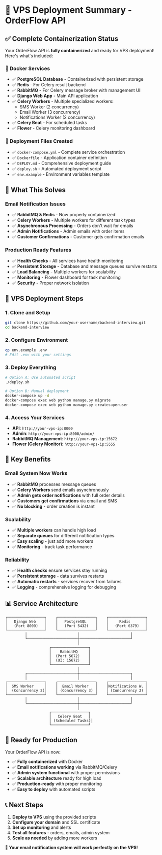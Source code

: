 # 🚀 VPS Deployment Summary - OrderFlow API

## ✅ **Complete Containerization Status**

Your OrderFlow API is **fully containerized** and ready for VPS deployment! Here's what's included:

### 🐳 **Docker Services**
- ✅ **PostgreSQL Database** - Containerized with persistent storage
- ✅ **Redis** - For Celery result backend
- ✅ **RabbitMQ** - For Celery message broker with management UI
- ✅ **Django Web App** - Main API application
- ✅ **Celery Workers** - Multiple specialized workers:
  - SMS Worker (2 concurrency)
  - Email Worker (3 concurrency) 
  - Notifications Worker (2 concurrency)
- ✅ **Celery Beat** - For scheduled tasks
- ✅ **Flower** - Celery monitoring dashboard

### 📁 **Deployment Files Created**
- ✅ `docker-compose.yml` - Complete service orchestration
- ✅ `Dockerfile` - Application container definition
- ✅ `DEPLOY.md` - Comprehensive deployment guide
- ✅ `deploy.sh` - Automated deployment script
- ✅ `env.example` - Environment variables template

## 🎯 **What This Solves**

### **Email Notification Issues**
- ✅ **RabbitMQ & Redis** - Now properly containerized
- ✅ **Celery Workers** - Multiple workers for different task types
- ✅ **Asynchronous Processing** - Orders don't wait for emails
- ✅ **Admin Notifications** - Admin emails with order items
- ✅ **Customer Confirmations** - Customer gets confirmation emails

### **Production Ready Features**
- ✅ **Health Checks** - All services have health monitoring
- ✅ **Persistent Storage** - Database and message queues survive restarts
- ✅ **Load Balancing** - Multiple workers for scalability
- ✅ **Monitoring** - Flower dashboard for task monitoring
- ✅ **Security** - Proper network isolation

## 🚀 **VPS Deployment Steps**

### **1. Clone and Setup**
```bash
git clone https://github.com/your-username/backend-interview.git
cd backend-interview
```

### **2. Configure Environment**
```bash
cp env.example .env
# Edit .env with your settings
```

### **3. Deploy Everything**
```bash
# Option A: Use automated script
./deploy.sh

# Option B: Manual deployment
docker-compose up -d
docker-compose exec web python manage.py migrate
docker-compose exec web python manage.py createsuperuser
```

### **4. Access Your Services**
- **API**: `http://your-vps-ip:8000`
- **Admin**: `http://your-vps-ip:8000/admin/`
- **RabbitMQ Management**: `http://your-vps-ip:15672`
- **Flower (Celery Monitor)**: `http://your-vps-ip:5555`

## 🔧 **Key Benefits**

### **Email System Now Works**
- ✅ **RabbitMQ** processes message queues
- ✅ **Celery Workers** send emails asynchronously
- ✅ **Admin gets order notifications** with full order details
- ✅ **Customers get confirmations** via email and SMS
- ✅ **No blocking** - order creation is instant

### **Scalability**
- ✅ **Multiple workers** can handle high load
- ✅ **Separate queues** for different notification types
- ✅ **Easy scaling** - just add more workers
- ✅ **Monitoring** - track task performance

### **Reliability**
- ✅ **Health checks** ensure services stay running
- ✅ **Persistent storage** - data survives restarts
- ✅ **Automatic restarts** - services recover from failures
- ✅ **Logging** - comprehensive logging for debugging

## 📊 **Service Architecture**

```
┌─────────────────┐    ┌─────────────────┐    ┌─────────────────┐
│   Django Web    │    │   PostgreSQL    │    │     Redis       │
│   (Port 8000)   │    │   (Port 5432)   │    │   (Port 6379)   │
└─────────────────┘    └─────────────────┘    └─────────────────┘
         │                       │                       │
         └───────────────────────┼───────────────────────┘
                                 │
                    ┌─────────────────┐
                    │    RabbitMQ     │
                    │  (Port 5672)    │
                    │  (UI: 15672)    │
                    └─────────────────┘
                                 │
         ┌───────────────────────┼───────────────────────┐
         │                       │                       │
┌─────────────────┐    ┌─────────────────┐    ┌─────────────────┐
│  SMS Worker     │    │  Email Worker   │    │Notifications W. │
│  (Concurrency 2)│    │ (Concurrency 3) │    │ (Concurrency 2) │
└─────────────────┘    └─────────────────┘    └─────────────────┘
         │                       │                       │
         └───────────────────────┼───────────────────────┘
                                 │
                    ┌─────────────────┐
                    │   Celery Beat   │
                    │ (Scheduled Tasks)│
                    └─────────────────┘
```

## 🎉 **Ready for Production**

Your OrderFlow API is now:
- ✅ **Fully containerized** with Docker
- ✅ **Email notifications working** via RabbitMQ/Celery
- ✅ **Admin system functional** with proper permissions
- ✅ **Scalable architecture** ready for high load
- ✅ **Production-ready** with proper monitoring
- ✅ **Easy to deploy** with automated scripts

## 📞 **Next Steps**

1. **Deploy to VPS** using the provided scripts
2. **Configure your domain** and SSL certificate
3. **Set up monitoring** and alerts
4. **Test all features** - orders, emails, admin system
5. **Scale as needed** by adding more workers

**🎯 Your email notification system will work perfectly on the VPS!**
